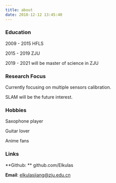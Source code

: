 ```yaml
---
title: about
date: 2018-12-12 13:45:40
---
```


### Education

2009 - 2015 HFLS

2015 - 2019 ZJU

2019 - 2021 will be master of science in ZJU

### Research Focus

Currently focusing on multiple sensors calibration. 

SLAM will be the future interest.

### Hobbies

Saxophone player

Guitar lover

Anime fans

### Links

**Github: ** github.com/Elkulas

**Email**: elkulasjiang@zju.edu.cn

